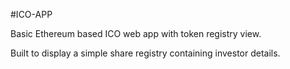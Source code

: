 #ICO-APP

Basic Ethereum based ICO web app with token registry view.

Built to display a simple share registry containing investor details. 
